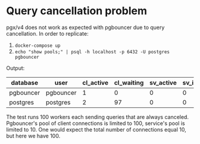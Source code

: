 Query cancellation problem
==========================

pgx/v4 does not work as expected with pgbouncer due to
query cancellation. In order to replicate:

1. `docker-compose up`
2. `echo "show pools;" | psql -h localhost -p 6432 -U postgres pgbouncer`

Output:

 database  |   user    | cl_active | cl_waiting | sv_active | sv_idle | sv_used | sv_tested | sv_login | maxwait | maxwait_us |  pool_mode
-----------|-----------|-----------|------------|-----------|---------|---------|-----------|----------|---------|------------|-------------
 pgbouncer | pgbouncer |         1 |          0 |         0 |       0 |       0 |         0 |        0 |       0 |          0 | statement
 postgres  | postgres  |         2 |         97 |         0 |       0 |       0 |         0 |        1 |       0 |     748640 | transaction
 
The test runs 100 workers each sending queries that are always canceled.
Pgbouncer's pool of client connections is limited to 100, service's pool is limited to 10. One would expect the total number of  connections equal 10, but here we have 100.
